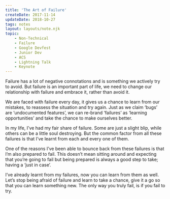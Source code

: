 ```yaml
---
title: 'The Art of Failure'
createDate: 2017-11-14
updateDate: 2018-10-27
tags: notes
layout: layouts/note.njk
topic:
    - Non-Technical
    - Failure
    - Google Devfest
    - Junior Dev
    - ACS
    - Lightning Talk
    - Keynote
---
```


Failure has a lot of negative connotations and is something we actively try to avoid. But failure is an important part of life, we need to change our relationship with failure and embrace it, rather than avoid it.

We are faced with failure every day, it gives us a chance to learn from our mistakes, to reassess the situation and try again. Just as we claim ‘bugs’ are ‘undocumented features’, we can re-brand ‘failures’ as ‘learning opportunities’ and take the chance to make ourselves better.

In my life, I’ve had my fair share of failure. Some are just a slight blip, while others can be a little soul destroying. But the common factor from all these failures is that I’ve learnt from each and every one of them.

One of the reasons I’ve been able to bounce back from these failures is that I’m also prepared to fail. This doesn’t mean sitting around and expecting that you’re going to fail but being prepared is always a good step to take; having a ‘just in case’.

I’ve already learnt from my failures, now you can learn from them as well. Let’s stop being afraid of failure and learn to take a chance, give it a go so that you can learn something new. The only way you truly fail, is if you fail to try.
